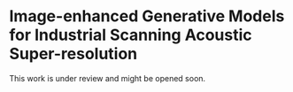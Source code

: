 # Image-enhanced Generative Models for Industrial Scanning Acoustic Super-resolution 

This work is under review and might be opened soon.
